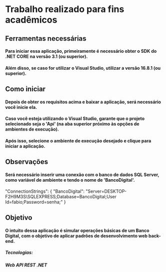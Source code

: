 # Trabalho realizado para fins acadêmicos

## Ferramentas necessárias
#### Para iniciar essa aplicação, primeiramente é necessário obter o SDK do .NET CORE na versão 3.1 (ou superior). 
#### Além disso, se caso for utilizar o Visual Studio, utilizar a versão 16.8.1 (ou superior).

## Como iniciar
#### Depois de obter os requisitos acima e baixar a aplicação, será necessário você inicie ela. 
#### Caso você esteja utilizando o Visual Studio, garante que o projeto selecionado seja o 'Api' (na aba superior próximo às opções de ambientes de execução).
#### Após isso, selecione o ambiente de execução desejado e clique para iniciar a aplicação. 

## Observações
#### Será necessário inserir uma conexão com o banco de dados SQL Server, como variável de ambiente e tendo o nome de 'BancoDigital'.
 "ConnectionStrings": {
    "BancoDigital": "Server=DESKTOP-F2H9M3S\\SQLEXPRESS;Database=BancoDigital;User Id=fabio;Password=senha;"
  }

## Objetivo
#### O intuito dessa aplicação é simular operações básicas de um Banco Digital, com o objetivo de aplicar padrões de desenvolvimento web back-end.

##### Tecnologias: 
##### Web API REST .NET
